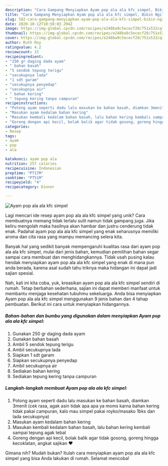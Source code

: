 ```yaml
---
description: "Cara Gampang Menyiapkan Ayam pop ala ala kfc simpel, Bikin Ngiler"
title: "Cara Gampang Menyiapkan Ayam pop ala ala kfc simpel, Bikin Ngiler"
slug: 582-cara-gampang-menyiapkan-ayam-pop-ala-ala-kfc-simpel-bikin-ngiler
date: 2020-10-12T10:50:03.294Z
image: https://img-global.cpcdn.com/recipes/e248ba9c5ececf20/751x532cq70/ayam-pop-ala-ala-kfc-simpel-foto-resep-utama.jpg
thumbnail: https://img-global.cpcdn.com/recipes/e248ba9c5ececf20/751x532cq70/ayam-pop-ala-ala-kfc-simpel-foto-resep-utama.jpg
cover: https://img-global.cpcdn.com/recipes/e248ba9c5ececf20/751x532cq70/ayam-pop-ala-ala-kfc-simpel-foto-resep-utama.jpg
author: Ruth Roy
ratingvalue: 4.2
reviewcount: 15
recipeingredient:
- "250 gr daging dada ayam"
- " bahan basah"
- "5 sendok tepung terigu"
- "secukupnya lada"
- "1 sdt garam"
- "secukupnya penyedap"
- "secukupnya air"
- " bahan kering"
- " tepung kering tanpa campuran"
recipeinstructions:
- "Potong ayam seperti dadu lalu masukan ke bahan basah, diamkan 3menit (cek rasa, agak asin tidak apa apa ya moms karna bahan kering tidak pakai campuran, kalo mau simpel pakai royko/masako 1bks dan lada secukupnya)"
- "Masukan ayam kedalam bahan kering"
- "Masukan kembali kedalam bahan basah, lalu bahan kering kembali sampai tepung agak tebal"
- "Goreng dengan api kecil, bolak balik agar tidak gosong, goreng hingga kecoklatan, angkat sajikan ❤️"
categories:
- Resep
tags:
- ayam
- pop
- ala

katakunci: ayam pop ala 
nutrition: 257 calories
recipecuisine: Indonesian
preptime: "PT17M"
cooktime: "PT51M"
recipeyield: "4"
recipecategory: Dinner

---
```



![Ayam pop ala ala kfc simpel](https://img-global.cpcdn.com/recipes/e248ba9c5ececf20/751x532cq70/ayam-pop-ala-ala-kfc-simpel-foto-resep-utama.jpg)

Lagi mencari ide resep ayam pop ala ala kfc simpel yang unik? Cara membuatnya memang tidak terlalu sulit namun tidak gampang juga. Jika keliru mengolah maka hasilnya akan hambar dan justru cenderung tidak enak. Padahal ayam pop ala ala kfc simpel yang enak seharusnya memiliki aroma dan cita rasa yang mampu memancing selera kita.



Banyak hal yang sedikit banyak mempengaruhi kualitas rasa dari ayam pop ala ala kfc simpel, mulai dari jenis bahan, kemudian pemilihan bahan segar sampai cara membuat dan menghidangkannya. Tidak usah pusing kalau hendak menyiapkan ayam pop ala ala kfc simpel yang enak di mana pun anda berada, karena asal sudah tahu triknya maka hidangan ini dapat jadi sajian spesial.


Nah, kali ini kita coba, yuk, kreasikan ayam pop ala ala kfc simpel sendiri di rumah. Tetap berbahan sederhana, sajian ini dapat memberi manfaat untuk membantu menjaga kesehatan tubuhmu sekeluarga. Anda bisa menyiapkan Ayam pop ala ala kfc simpel menggunakan 9 jenis bahan dan 4 tahap pembuatan. Berikut ini cara untuk menyiapkan hidangannya.

<!--inarticleads1-->

##### Bahan-bahan dan bumbu yang digunakan dalam menyiapkan Ayam pop ala ala kfc simpel:

1. Gunakan 250 gr daging dada ayam
1. Gunakan  bahan basah
1. Ambil 5 sendok tepung terigu
1. Ambil secukupnya lada
1. Siapkan 1 sdt garam
1. Siapkan secukupnya penyedap
1. Ambil secukupnya air
1. Sediakan  bahan kering
1. Sediakan  tepung kering tanpa campuran




<!--inarticleads2-->

##### Langkah-langkah membuat Ayam pop ala ala kfc simpel:

1. Potong ayam seperti dadu lalu masukan ke bahan basah, diamkan 3menit (cek rasa, agak asin tidak apa apa ya moms karna bahan kering tidak pakai campuran, kalo mau simpel pakai royko/masako 1bks dan lada secukupnya)
1. Masukan ayam kedalam bahan kering
1. Masukan kembali kedalam bahan basah, lalu bahan kering kembali sampai tepung agak tebal
1. Goreng dengan api kecil, bolak balik agar tidak gosong, goreng hingga kecoklatan, angkat sajikan ❤️




Gimana nih? Mudah bukan? Itulah cara menyiapkan ayam pop ala ala kfc simpel yang bisa Anda lakukan di rumah. Selamat mencoba!
